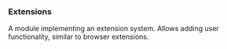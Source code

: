 ### Extensions 

A module implementing an extension system. Allows adding user functionality, similar to browser extensions.